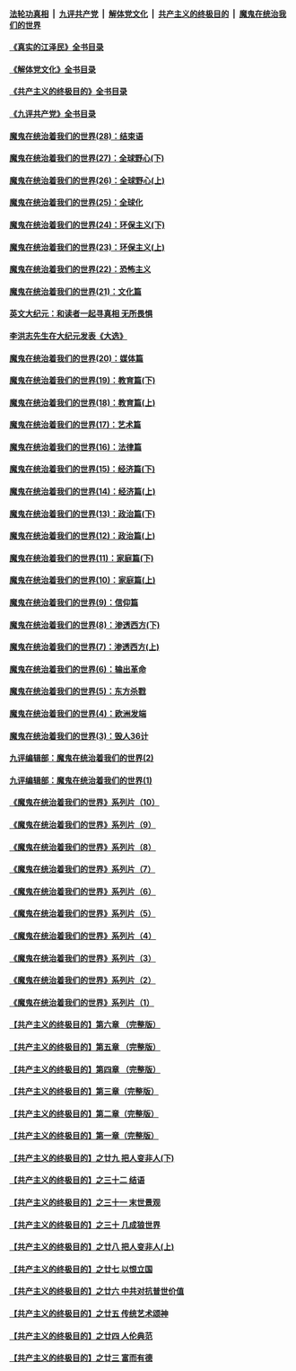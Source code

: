 ####  [法轮功真相](../../../../basic/blob/master/README.md?t=05041131) &nbsp;|&nbsp; [九评共产党](../../../../9ping.md/blob/master/README.md?t=05041131) &nbsp;|&nbsp; [解体党文化](../../../../jtdwh.md/blob/master/README.md?t=05041131)  &nbsp;|&nbsp; [共产主义的终极目的](../../../../gczydzjmd.md/blob/master/README.md?t=05041131) &nbsp;|&nbsp; [魔鬼在统治我们的世界](../../../../mgztzwmdsj.md/blob/master/README.md?t=05041131) 

#### [《真实的江泽民》全书目录](../pages/nsc422/n13721399.md?t=05041131) 

#### [《解体党文化》全书目录](../pages/nsc422/n13721157.md?t=05041131) 

#### [《共产主义的终极目的》全书目录](../pages/nsc422/n13721048.md?t=05041131) 

#### [《九评共产党》全书目录](../pages/nsc422/n13708085.md?t=05041131) 

#### [魔鬼在统治着我们的世界(28)：结束语](../pages/nsc422/n10936246.md?t=05041131) 

#### [魔鬼在统治着我们的世界(27)：全球野心(下)](../pages/nsc422/n10928319.md?t=05041131) 

#### [魔鬼在统治着我们的世界(26)：全球野心(上)](../pages/nsc422/n10900318.md?t=05041131) 

#### [魔鬼在统治着我们的世界(25)：全球化](../pages/nsc422/n10788205.md?t=05041131) 

#### [魔鬼在统治着我们的世界(24)：环保主义(下)](../pages/nsc422/n10695307.md?t=05041131) 

#### [魔鬼在统治着我们的世界(23)：环保主义(上)](../pages/nsc422/n10688613.md?t=05041131) 

#### [魔鬼在统治着我们的世界(22)：恐怖主义](../pages/nsc422/n10614727.md?t=05041131) 

#### [魔鬼在统治着我们的世界(21)：文化篇](../pages/nsc422/n10597706.md?t=05041131) 

#### [英文大纪元：和读者一起寻真相 无所畏惧](../pages/nsc422/n12542027.md?t=05041131) 

#### [李洪志先生在大纪元发表《大选》](../pages/nsc422/n12534746.md?t=05041131) 

#### [魔鬼在统治着我们的世界(20)：媒体篇](../pages/nsc422/n10586579.md?t=05041131) 

#### [魔鬼在统治着我们的世界(19)：教育篇(下)](../pages/nsc422/n10564808.md?t=05041131) 

#### [魔鬼在统治着我们的世界(18)：教育篇(上)](../pages/nsc422/n10526970.md?t=05041131) 

#### [魔鬼在统治着我们的世界(17)：艺术篇](../pages/nsc422/n10499093.md?t=05041131) 

#### [魔鬼在统治着我们的世界(16)：法律篇](../pages/nsc422/n10485969.md?t=05041131) 

#### [魔鬼在统治着我们的世界(15)：经济篇(下)](../pages/nsc422/n10469975.md?t=05041131) 

#### [魔鬼在统治着我们的世界(14)：经济篇(上)](../pages/nsc422/n10457370.md?t=05041131) 

#### [魔鬼在统治着我们的世界(13)：政治篇(下)](../pages/nsc422/n10448270.md?t=05041131) 

#### [魔鬼在统治着我们的世界(12)：政治篇(上)](../pages/nsc422/n10444576.md?t=05041131) 

#### [魔鬼在统治着我们的世界(11)：家庭篇(下)](../pages/nsc422/n10440961.md?t=05041131) 

#### [魔鬼在统治着我们的世界(10)：家庭篇(上)](../pages/nsc422/n10435448.md?t=05041131) 

#### [魔鬼在统治着我们的世界(9)：信仰篇](../pages/nsc422/n10432159.md?t=05041131) 

#### [魔鬼在统治着我们的世界(8)：渗透西方(下)](../pages/nsc422/n10429603.md?t=05041131) 

#### [魔鬼在统治着我们的世界(7)：渗透西方(上)](../pages/nsc422/n10426013.md?t=05041131) 

#### [魔鬼在统治着我们的世界(6)：输出革命](../pages/nsc422/n10421536.md?t=05041131) 

#### [魔鬼在统治着我们的世界(5)：东方杀戮](../pages/nsc422/n10417707.md?t=05041131) 

#### [魔鬼在统治着我们的世界(4)：欧洲发端](../pages/nsc422/n10414890.md?t=05041131) 

#### [魔鬼在统治着我们的世界(3)：毁人36计](../pages/nsc422/n10411583.md?t=05041131) 

#### [九评编辑部：魔鬼在统治着我们的世界(2)](../pages/nsc422/n10410036.md?t=05041131) 

#### [九评编辑部：魔鬼在统治着我们的世界(1)](../pages/nsc422/n10406825.md?t=05041131) 

#### [《魔鬼在统治着我们的世界》系列片（10）](../pages/nsc422/n12292670.md?t=05041131) 

#### [《魔鬼在统治着我们的世界》系列片（9）](../pages/nsc422/n12290859.md?t=05041131) 

#### [《魔鬼在统治着我们的世界》系列片（8）](../pages/nsc422/n12287445.md?t=05041131) 

#### [《魔鬼在统治着我们的世界》系列片（7）](../pages/nsc422/n12283425.md?t=05041131) 

#### [《魔鬼在统治着我们的世界》系列片（6）](../pages/nsc422/n12282314.md?t=05041131) 

#### [《魔鬼在统治着我们的世界》系列片（5）](../pages/nsc422/n12281419.md?t=05041131) 

#### [《魔鬼在统治着我们的世界》系列片（4）](../pages/nsc422/n12274024.md?t=05041131) 

#### [《魔鬼在统治着我们的世界》系列片（3）](../pages/nsc422/n12271322.md?t=05041131) 

#### [《魔鬼在统治着我们的世界》系列片（2）](../pages/nsc422/n12269049.md?t=05041131) 

#### [《魔鬼在统治着我们的世界》系列片（1）](../pages/nsc422/n12267575.md?t=05041131) 

#### [【共产主义的终极目的】第六章 （完整版）](../pages/nsc422/n11428913.md?t=05041131) 

#### [【共产主义的终极目的】第五章 （完整版）](../pages/nsc422/n11428912.md?t=05041131) 

#### [【共产主义的终极目的】第四章 （完整版）](../pages/nsc422/n11428907.md?t=05041131) 

#### [【共产主义的终极目的】第三章（完整版）](../pages/nsc422/n11428848.md?t=05041131) 

#### [【共产主义的终极目的】第二章（完整版）](../pages/nsc422/n11428831.md?t=05041131) 

#### [【共产主义的终极目的】第一章（完整版）](../pages/nsc422/n11417651.md?t=05041131) 

#### [【共产主义的终极目的】之廿九 把人变非人(下)](../pages/nsc422/n11344140.md?t=05041131) 

#### [【共产主义的终极目的】之三十二 结语](../pages/nsc422/n11360535.md?t=05041131) 

#### [【共产主义的终极目的】之三十一 末世景观](../pages/nsc422/n11351129.md?t=05041131) 

#### [【共产主义的终极目的】之三十 几成狼世界](../pages/nsc422/n11348280.md?t=05041131) 

#### [【共产主义的终极目的】之廿八 把人变非人(上)](../pages/nsc422/n11340492.md?t=05041131) 

#### [【共产主义的终极目的】之廿七 以恨立国](../pages/nsc422/n11336944.md?t=05041131) 

#### [【共产主义的终极目的】之廿六 中共对抗普世价值](../pages/nsc422/n11324785.md?t=05041131) 

#### [【共产主义的终极目的】之廿五 传统艺术颂神](../pages/nsc422/n11296396.md?t=05041131) 

#### [【共产主义的终极目的】之廿四 人伦典范](../pages/nsc422/n11296397.md?t=05041131) 

#### [【共产主义的终极目的】之廿三 富而有德](../pages/nsc422/n11283598.md?t=05041131) 

